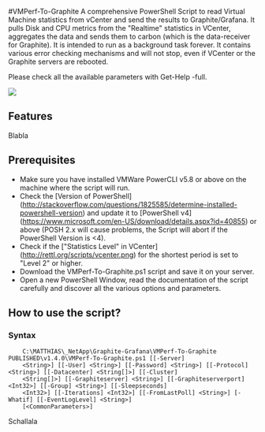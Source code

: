 #VMPerf-To-Graphite
A comprehensive PowerShell Script to read Virtual Machine statistics from vCenter and send the results to Graphite/Grafana. It pulls Disk and CPU metrics from the "Realtime" statistics in VCenter, aggregates the data and sends them to carbon (which is the data-receiver for Graphite). It is intended to run as a background task forever. It contains various error checking mechanisms and will not stop, even if VCenter or the Graphite servers are rebooted.

Please check all the available parameters with Get-Help -full.

![](http://rettl.org/scripts/grafana1-full.png)

## Features
Blabla
## Prerequisites
- Make sure you have installed VMWare PowerCLI v5.8 or above on the machine where the script will run.
- Check the [Version of PowerShell] (http://stackoverflow.com/questions/1825585/determine-installed-powershell-version) and update it to [PowerShell v4] (https://www.microsoft.com/en-US/download/details.aspx?id=40855) or above (POSH 2.x will cause problems, the Script will abort if the PowerShell Version is <4).
- Check if the ["Statistics Level" in VCenter] (http://rettl.org/scripts/vcenter.png) for the shortest period is set to "Level 2" or higher.
- Download the VMPerf-To-Graphite.ps1 script and save it on your server.
- Open a new PowerShell Window, read the documentation of the script carefully and discover all the various options and parameters.

## How to use the script?
### Syntax
```
    C:\MATTHIAS\_NetApp\Graphite-Grafana\VMPerf-To-Graphite PUBLISHED\v1.4.0\VMPerf-To-Graphite.ps1 [[-Server]
    <String>] [[-User] <String>] [[-Password] <String>] [[-Protocol] <String>] [[-Datacenter] <String[]>] [[-Cluster]
    <String[]>] [[-Graphiteserver] <String>] [[-Graphiteserverport] <Int32>] [[-Group] <String>] [[-Sleepseconds]
    <Int32>] [[-Iterations] <Int32>] [[-FromLastPoll] <String>] [-Whatif] [[-EventLogLevel] <String>]
    [<CommonParameters>]
```
Schallala
